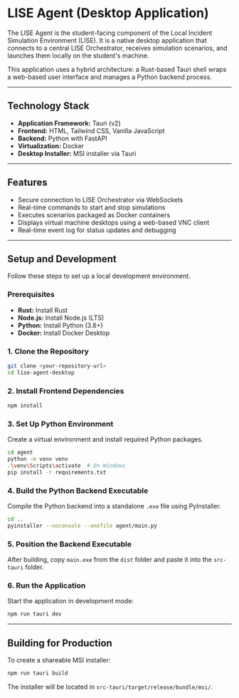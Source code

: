 # LISE Agent (Desktop Application)

The LISE Agent is the student-facing component of the Local Incident Simulation Environment (LISE). It is a native desktop application that connects to a central LISE Orchestrator, receives simulation scenarios, and launches them locally on the student's machine.

This application uses a hybrid architecture: a Rust-based Tauri shell wraps a web-based user interface and manages a Python backend process.

---

## Technology Stack

- **Application Framework:** Tauri (v2)
- **Frontend:** HTML, Tailwind CSS, Vanilla JavaScript
- **Backend:** Python with FastAPI
- **Virtualization:** Docker
- **Desktop Installer:** MSI installer via Tauri

---

## Features

- Secure connection to LISE Orchestrator via WebSockets
- Real-time commands to start and stop simulations
- Executes scenarios packaged as Docker containers
- Displays virtual machine desktops using a web-based VNC client
- Real-time event log for status updates and debugging

---

## Setup and Development

Follow these steps to set up a local development environment.

### Prerequisites

- **Rust:** Install Rust
- **Node.js:** Install Node.js (LTS)
- **Python:** Install Python (3.8+)
- **Docker:** Install Docker Desktop

### 1. Clone the Repository

```sh
git clone <your-repository-url>
cd lise-agent-desktop
```

### 2. Install Frontend Dependencies

```sh
npm install
```

### 3. Set Up Python Environment

Create a virtual environment and install required Python packages.

```sh
cd agent
python -m venv venv
.\venv\Scripts\activate  # On Windows
pip install -r requirements.txt
```

### 4. Build the Python Backend Executable

Compile the Python backend into a standalone `.exe` file using PyInstaller.

```sh
cd ..
pyinstaller --noconsole --onefile agent/main.py
```

### 5. Position the Backend Executable

After building, copy `main.exe` from the `dist` folder and paste it into the `src-tauri` folder.

### 6. Run the Application

Start the application in development mode:

```sh
npm run tauri dev
```

---

## Building for Production

To create a shareable MSI installer:

```sh
npm run tauri build
```

The installer will be located in `src-tauri/target/release/bundle/msi/`.